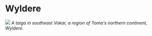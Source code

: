 <!-- wiki-header-section:start -->
# Wyldere

<img src="wiki_images/Wyldere.png"> <i>A taiga in southeast Vokar, a region of Toma's northern continent, Wyldere.</i></img>



